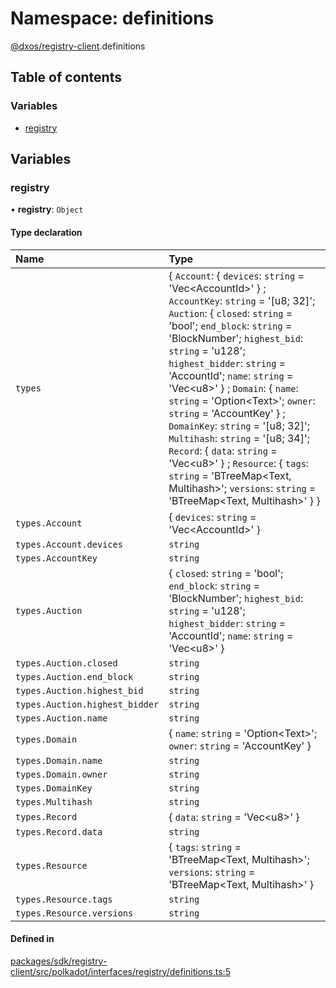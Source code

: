 # Namespace: definitions

[@dxos/registry-client](dxos_registry_client.md).definitions

## Table of contents

### Variables

- [registry](dxos_registry_client.definitions.md#registry)

## Variables

### registry

• **registry**: `Object`

#### Type declaration

| Name | Type |
| :------ | :------ |
| `types` | { `Account`: { `devices`: `string` = 'Vec<AccountId\>' } ; `AccountKey`: `string` = '[u8; 32]'; `Auction`: { `closed`: `string` = 'bool'; `end_block`: `string` = 'BlockNumber'; `highest_bid`: `string` = 'u128'; `highest_bidder`: `string` = 'AccountId'; `name`: `string` = 'Vec<u8\>' } ; `Domain`: { `name`: `string` = 'Option<Text\>'; `owner`: `string` = 'AccountKey' } ; `DomainKey`: `string` = '[u8; 32]'; `Multihash`: `string` = '[u8; 34]'; `Record`: { `data`: `string` = 'Vec<u8\>' } ; `Resource`: { `tags`: `string` = 'BTreeMap<Text, Multihash\>'; `versions`: `string` = 'BTreeMap<Text, Multihash\>' }  } |
| `types.Account` | { `devices`: `string` = 'Vec<AccountId\>' } |
| `types.Account.devices` | `string` |
| `types.AccountKey` | `string` |
| `types.Auction` | { `closed`: `string` = 'bool'; `end_block`: `string` = 'BlockNumber'; `highest_bid`: `string` = 'u128'; `highest_bidder`: `string` = 'AccountId'; `name`: `string` = 'Vec<u8\>' } |
| `types.Auction.closed` | `string` |
| `types.Auction.end_block` | `string` |
| `types.Auction.highest_bid` | `string` |
| `types.Auction.highest_bidder` | `string` |
| `types.Auction.name` | `string` |
| `types.Domain` | { `name`: `string` = 'Option<Text\>'; `owner`: `string` = 'AccountKey' } |
| `types.Domain.name` | `string` |
| `types.Domain.owner` | `string` |
| `types.DomainKey` | `string` |
| `types.Multihash` | `string` |
| `types.Record` | { `data`: `string` = 'Vec<u8\>' } |
| `types.Record.data` | `string` |
| `types.Resource` | { `tags`: `string` = 'BTreeMap<Text, Multihash\>'; `versions`: `string` = 'BTreeMap<Text, Multihash\>' } |
| `types.Resource.tags` | `string` |
| `types.Resource.versions` | `string` |

#### Defined in

[packages/sdk/registry-client/src/polkadot/interfaces/registry/definitions.ts:5](https://github.com/dxos/dxos/blob/e3b936721/packages/sdk/registry-client/src/polkadot/interfaces/registry/definitions.ts#L5)
